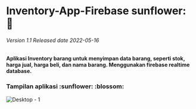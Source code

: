 # Inventory-App-Firebase sunflower: :blossom:
<h6> Version 1.1 Released date 2022-05-16</h6>

<h4>Aplikasi Inventory barang untuk menyimpan data barang, seperti stok, harga jual, harga beli, dan nama barang. Menggunakan firebase realtime database.</h4>


<h3>Tampilan aplikasi :sunflower: :blossom: </h3> 


![Desktop - 1](https://user-images.githubusercontent.com/79959818/168624710-352da1ab-4338-4452-a7ac-dc6fda30384e.png)

